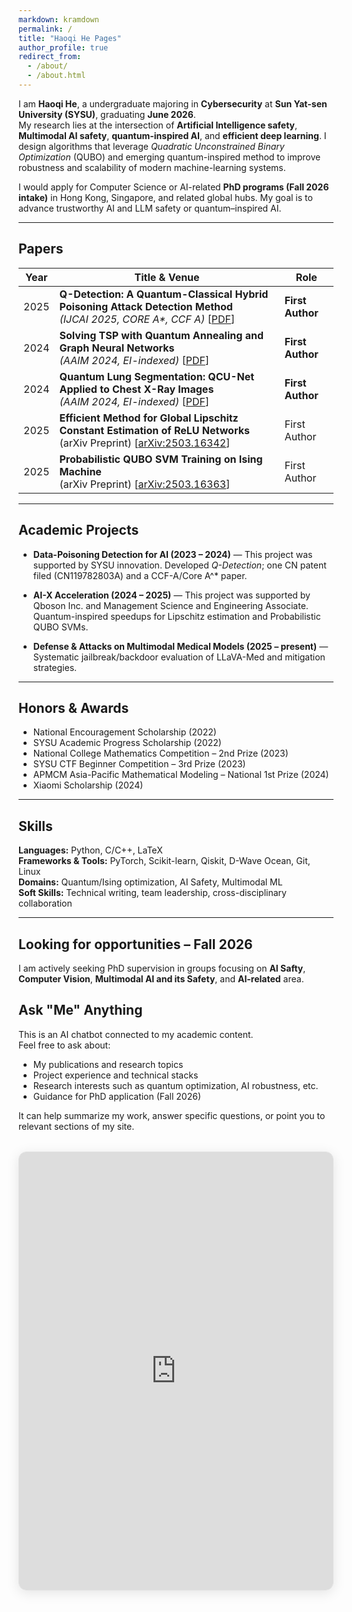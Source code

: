 ```yaml
---
markdown: kramdown
permalink: /
title: "Haoqi He Pages"
author_profile: true
redirect_from: 
  - /about/
  - /about.html
---
```

I am **Haoqi He**, a undergraduate majoring in **Cybersecurity** at **Sun Yat-sen University (SYSU)**, graduating **June 2026**.  
My research lies at the intersection of **Artificial Intelligence safety**, **Multimodal AI safety**, **quantum-inspired AI**, and **efficient deep learning**. I design algorithms that leverage *Quadratic Unconstrained Binary Optimization* (QUBO) and emerging quantum-inspired method to improve robustness and scalability of modern machine-learning systems.

I would apply for Computer Science or AI-related **PhD programs (Fall 2026 intake)** in Hong Kong, Singapore, and related global hubs. My goal is to advance trustworthy AI and LLM safety or  quantum–inspired AI.

---

## Papers  

| Year | Title & Venue | Role |
|------|---------------|------|
| 2025 | **Q-Detection: A Quantum-Classical Hybrid Poisoning Attack Detection Method** <br>*(IJCAI 2025, CORE A\*, CCF A)* [[PDF](https://yanxiao6.github.io/papers/quantum_ijcai2025.pdf)] | **First Author** |
| 2024 | **Solving TSP with Quantum Annealing and Graph Neural Networks** <br>*(AAIM 2024, EI-indexed)* [[PDF](https://link.springer.com/content/pdf/10.1007/978-981-97-7801-0_12)] | **First Author** |
| 2024 | **Quantum Lung Segmentation: QCU-Net Applied to Chest X-Ray Images** <br>*(AAIM 2024, EI-indexed)* [[PDF](https://link.springer.com/content/pdf/10.1007/978-981-97-7801-0_17)] | **First Author** |
| 2025 | **Efficient Method for Global Lipschitz Constant Estimation of ReLU Networks** <br>(arXiv Preprint) [[arXiv:2503.16342](https://arxiv.org/abs/2503.16342)] | First Author |
| 2025 | **Probabilistic QUBO SVM Training on Ising Machine** <br>(arXiv Preprint) [[arXiv:2503.16363](https://arxiv.org/abs/2503.16363)] | First Author |

---

## Academic Projects  


- **Data-Poisoning Detection for AI (2023 – 2024)** — This project was supported by SYSU innovation. Developed *Q-Detection*; one CN patent filed (CN119782803A) and a CCF-A/Core A^* paper.

- **AI-X Acceleration (2024 – 2025)** — This project was supported by Qboson Inc. and Management Science and Engineering Associate. Quantum-inspired speedups for Lipschitz estimation and Probabilistic QUBO SVMs. 

- **Defense & Attacks on Multimodal Medical Models (2025 – present)** — Systematic jailbreak/backdoor evaluation of LLaVA-Med and mitigation strategies.  
---

## Honors & Awards  

- National Encouragement Scholarship (2022)  
- SYSU Academic Progress Scholarship (2022)  
- National College Mathematics Competition – 2nd Prize (2023)  
- SYSU CTF Beginner Competition – 3rd Prize (2023)  
- APMCM Asia-Pacific Mathematical Modeling – National 1st Prize (2024)  
- Xiaomi Scholarship (2024)
---

## Skills  

**Languages:** Python, C/C++, LaTeX  
**Frameworks & Tools:** PyTorch, Scikit-learn, Qiskit, D-Wave Ocean, Git, Linux  
**Domains:** Quantum/Ising optimization, AI Safety, Multimodal ML  
**Soft Skills:** Technical writing, team leadership, cross-disciplinary collaboration  

---

## Looking for opportunities – Fall 2026  
I am actively seeking PhD supervision in groups focusing on **AI Safty**, **Computer Vision**, **Multimodal AI and its Safety**, and **AI-related** area.  

## Ask "Me" Anything
This is an AI chatbot connected to my academic content.  
Feel free to ask about:
- My publications and research topics
- Project experience and technical stacks
- Research interests such as quantum optimization, AI robustness, etc.
- Guidance for PhD application (Fall 2026)

It can help summarize my work, answer specific questions, or point you to relevant sections of my site.

<div style="display: flex; justify-content: center; margin-top: 2rem;">
  <div style="
    width: 100%;
    max-width: 900px;
    height: 700px;
    border-radius: 12px;
    overflow: hidden;
    box-shadow: 0 4px 20px rgba(0,0,0,0.1);
    border: 1px solid #e0e0e0;
  ">
    <iframe
      src="https://udify.app/chatbot/CIfkdC078vzmc81n"
      style="width: 100%; height: 100%; border: none;"
      allow="microphone"
    ></iframe>
  </div>
</div>
